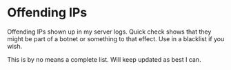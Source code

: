 # Offending IPs
Offending IPs shown up in my server logs. Quick check shows that they might be part of a botnet or something to that effect. Use in a blacklist if you wish. 

This is by no means a complete list. Will keep updated as best I can.
